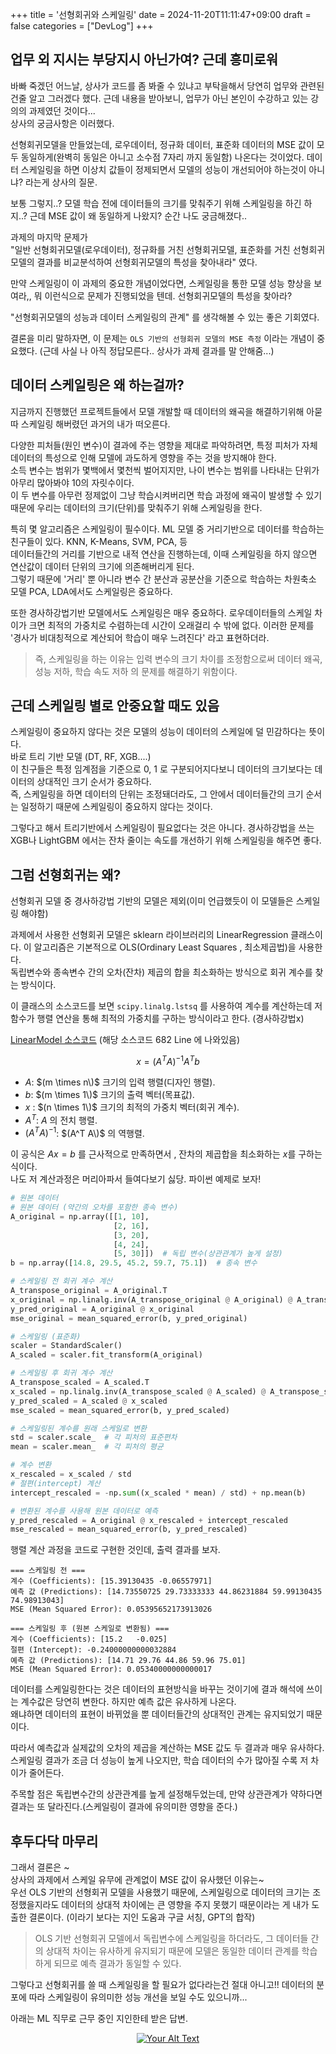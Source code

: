 +++
title = '선형회귀와 스케일링'
date = 2024-11-20T11:11:47+09:00
draft = false
categories = ["DevLog"]
+++

## 업무 외 지시는 부당지시 아닌가여? 근데 흥미로워
바빠 죽겠던 어느날, 상사가 코드를 좀 봐줄 수 있냐고 부탁을해서 당연히 업무와 관련된 건줄 알고 그러겠다 했다. 
근데 내용을 받아보니, 업무가 아닌 본인이 수강하고 있는 강의의 과제였던 것이다...  
상사의 궁금사항은 이러했다. 

선형회귀모델을 만들었는데, 로우데이터, 정규화 데이터, 표준화 데이터의  MSE 값이 모두 동일하게(완벽히 동일은 아니고 소수점 7자리 까지 동일함) 나온다는 것이었다. 데이터 스케일링을 하면 이상치 값들이 정제되면서 모델의 성능이 개선되어야 하는것이 아니냐? 라는게 상사의 질문. 

보통 그렇지..? 모델 학습 전에 데이터들의 크기를 맞춰주기 위해 스케일링을 하긴 하지..? 근데 MSE 값이 왜 동일하게 나왔지? 순간 나도 궁금해졌다.. 

과제의 마지막 문제가  
"일반 선형회귀모델(로우데이터), 정규화를 거친 선형회귀모델, 표준화를 거친 선형회귀모델의 결과를 비교분석하여 선형회귀모델의 특성을 찾아내라" 였다. 

만약 스케일링이 이 과제의 중요한 개념이었다면, 스케일링을 통한 모델 성능 향상을 보여라,, 뭐 이런식으로 문제가 진행되었을 텐데. 선형회귀모델의 특성을 찾아라? 

"선형회귀모델의 성능과 데이터 스케일링의 관계" 를 생각해볼 수 있는 좋은 기회였다. 

결론을 미리 말하자면, 이 문제는 `OLS 기반의 선형회귀 모델의 MSE 측정` 이라는 개념이 중요했다. (근데 사실 나 아직 정답모른다.. 상사가 과제 결과를 말 안해줌...)


## 데이터 스케일링은 왜 하는걸까? 
지금까지 진행했던 프로젝트들에서 모델 개발할 때 데이터의 왜곡을 해결하기위해 아묻따 스케일링 해버렸던 과거의 내가 떠오른다. 

다양한 피처들(원인 변수)이 결과에 주는 영향을 제대로 파악하려면, 특정 피처가 자체 데이터의 특성으로 인해 모델에 과도하게 영향을 주는 것을 방지해야 한다.  
소득 변수는 범위가 몇백에서 몇천씩 벌어지지만, 나이 변수는 범위를 나타내는 단위가 아무리 많아봐야 10의 자릿수이다.   
이 두 변수를 아무런 정제없이 그냥 학습시켜버리면 학습 과정에 왜곡이 발생할 수 있기 때문에 우리는 데이터의 크기(단위)를 맞춰주기 위해 스케일링을 한다. 

특히 몇 알고리즘은 스케일링이 필수이다. 
ML 모델 중 거리기반으로 데이터를 학습하는 친구들이 있다. KNN, K-Means, SVM, PCA, 등  
데이터들간의 거리를 기반으로 내적 연산을 진행하는데, 이때 스케일링을 하지 않으면 연산값이 데이터 단위의 크기에 의존해버리게 된다.   
그렇기 때문에 '거리' 뿐 아니라 변수 간 분산과 공분산을 기준으로 학습하는 차원축소 모델 PCA, LDA에서도 스케일링은 중요하다. 

또한 경사하강법기반 모델에서도 스케일링은 매우 중요하다.
로우데이터들의 스케일 차이가 크면 최적의 가중치로 수렴하는데 시간이 오래걸리 수 밖에 없다. 이러한 문제를 '경사가 비대칭적으로 계산되어 학습이 매우 느려진다' 라고 표현하더라.

> 즉, 스케일링을 하는 이유는 입력 변수의 크기 차이를 조정함으로써 데이터 왜곡, 성능 저하, 학습 속도 저하 의 문제를 해결하기 위함이다. 

## 근데 스케일링 별로 안중요할 때도 있음 
스케일링이 중요하지 않다는 것은 모델의 성능이 데이터의 스케일에 덜 민감하다는 뜻이다.   
바로 트리 기반 모델 (DT, RF, XGB....)   
이 친구들은 특정 임계점을 기준으로 0, 1 로 구분되어지다보니 데이터의 크기보다는 데이터의 상대적인 크기 순서가 중요하다.  
즉, 스케일링을 하면 데이터의 단위는 조정돼더라도, 그 안에서 데이터들간의 크기 순서는 일정하기 때문에 스케일링이 중요하지 않다는 것이다. 

그렇다고 해서 트리기반에서 스케일링이 필요없다는 것은 아니다. 
경사하강법을 쓰는 XGB나 LightGBM 에서는 잔차 줄이는 속도를 개선하기 위해 스케일링을 해주면 좋다. 

## 그럼 선형회귀는 왜? 
선형회귀 모델 중 경사하강법 기반의 모델은 제외(이미 언급했듯이 이 모델들은 스케일링 해야함) 

과제에서 사용한 선형회귀 모델은 sklearn 라이브러리의 LinearRegression 클래스이다.
이 알고리즘은 기본적으로 OLS(Ordinary Least Squares , 최소제곱법)을 사용한다.  
독립변수와 종속변수 간의 오차(잔차) 제곱의 합을 최소화하는 방식으로 회귀 계수를 찾는 방식이다. 

이 클래스의 소스코드를 보면 `scipy.linalg.lstsq` 를 사용하여 계수를 계산하는데 저 함수가 행렬 연산을 통해 최적의 가중치를 구하는 방식이라고 한다. (경사하강법x)

[LinearModel 소스코드](https://github.com/scikit-learn/scikit-learn/blob/46a7c9a5e/sklearn/linear_model/_base.py#L573) 
(해당 소스코드 682 Line 에 나와있음)

$$
x = (A^T A)^{-1} A^T b
$$

- $A$: $(m \times n\)$ 크기의 입력 행렬(디자인 행렬).
- $b$: $(m \times 1\)$ 크기의 출력 벡터(목표값).
- $x$ : $(n \times 1\)$ 크기의 최적의 가중치 벡터(회귀 계수).
- $A^T$: $A$ 의 전치 행렬.
- $(A^T A)^{-1}$: $(A^T A\)$ 의 역행렬.

이 공식은 $Ax = b$ 를 근사적으로 만족하면서 , 잔차의 제곱합을 최소화하는 $x$를 구하는 식이다.  
나도 저 계산과정은 머리아파서 들여다보기 싫당. 파이썬 예제로 보자! 

```python
# 원본 데이터
# 원본 데이터 (약간의 오차를 포함한 종속 변수)
A_original = np.array([[1, 10],
                       [2, 16],
                       [3, 20],
                       [4, 24],
                       [5, 30]])  # 독립 변수(상관관계가 높게 설정)
b = np.array([14.8, 29.5, 45.2, 59.7, 75.1])  # 종속 변수 

# 스케일링 전 회귀 계수 계산
A_transpose_original = A_original.T
x_original = np.linalg.inv(A_transpose_original @ A_original) @ A_transpose_original @ b
y_pred_original = A_original @ x_original
mse_original = mean_squared_error(b, y_pred_original)

# 스케일링 (표준화)
scaler = StandardScaler()
A_scaled = scaler.fit_transform(A_original)

# 스케일링 후 회귀 계수 계산
A_transpose_scaled = A_scaled.T
x_scaled = np.linalg.inv(A_transpose_scaled @ A_scaled) @ A_transpose_scaled @ b
y_pred_scaled = A_scaled @ x_scaled
mse_scaled = mean_squared_error(b, y_pred_scaled)

# 스케일링된 계수를 원래 스케일로 변환
std = scaler.scale_  # 각 피처의 표준편차
mean = scaler.mean_  # 각 피처의 평균

# 계수 변환
x_rescaled = x_scaled / std
# 절편(intercept) 계산
intercept_rescaled = -np.sum((x_scaled * mean) / std) + np.mean(b)

# 변환된 계수를 사용해 원본 데이터로 예측
y_pred_rescaled = A_original @ x_rescaled + intercept_rescaled
mse_rescaled = mean_squared_error(b, y_pred_rescaled)

```
행렬 계산 과정을 코드로 구현한 것인데, 출력 결과를 보자.  
```text
=== 스케일링 전 ===
계수 (Coefficients): [15.39130435 -0.06557971]
예측 값 (Predictions): [14.73550725 29.73333333 44.86231884 59.99130435 74.98913043]
MSE (Mean Squared Error): 0.05395652173913026

=== 스케일링 후 (원본 스케일로 변환됨) ===
계수 (Coefficients): [15.2   -0.025]
절편 (Intercept): -0.24000000000032884
예측 값 (Predictions): [14.71 29.76 44.86 59.96 75.01]
MSE (Mean Squared Error): 0.05340000000000017
```

데이터를 스케일링한다는 것은 데이터의 표현방식을 바꾸는 것이기에 결과 해석에 쓰이는 계수값은 당연히 변한다. 
하지만 예측 값은 유사하게 나온다.  
왜냐하면 데이터의 표현이 바뀌었을 뿐 데이터들간의 상대적인 관계는 유지되었기 때문이다.

따라서 예측값과 실제값의 오차의 제곱을 계산하는 MSE 값도 두 결과과 매우 유사하다. 
스케일링 결과가 조금 더 성능이 높게 나오지만, 학습 데이터의 수가 많아질 수록 저 차이가 줄어든다.  

주목할 점은 독립변수간의 상관관계를 높게 설정해두었는데, 만약 상관관계가 약하다면 결과는 또 달라진다.(스케일링이 결과에 유의미한 영향을 준다.)


## 후두다닥 마무리 

그래서 결론은 ~  
상사의 과제에서 스케일 유무에 관계없이 MSE 값이 유사했던 이유는~  
우선 OLS 기반의 선형회귀 모델을 사용했기 때문에, 스케일링으로 데이터의 크기는 조정했을지라도 데이터의 상대적 차이에는 큰 영향을 주지 못했기 때문이라는 게 내가 도출한 결론이다. (이라기 보다는 지인 도움과 구글 서칭, GPT의 합작)

> OLS 기반 선형회귀 모델에서 독립변수에 스케일링을 하더라도, 그 데이터들 간의 상대적 차이는 유사하게 유지되기 때문에 모델은 동일한 데이터 관계를 학습하게 되므로 예측 결과가 동일할 수 있다.

그렇다고 선형회귀를 쓸 때 스케일링을 할 필요가 없다라는건 절대 아니고!! 데이터의 분포에 따라 스케일링이 유의미한 성능 개선을 보일 수도 있으니까... 

아래는 ML 직무로 근무 중인 지인한테 받은 답변.

<p align="center">
  <a href="/images/DevLog/LinearRegression_talk.png" data-lightbox="image-set">
    <img src="/images/DevLog/LinearRegression_talk.png" alt="Your Alt Text" >
  </a>
</p>

